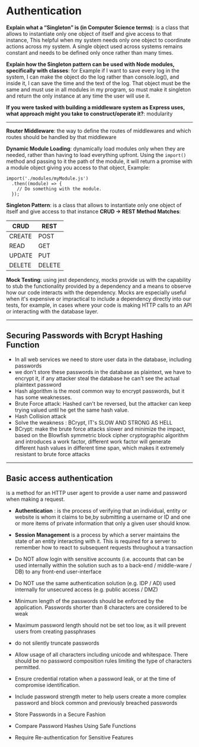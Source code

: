 # Authentication

**Explain what a “Singleton” is (in Computer Science terms)**: is a class that allows to instantiate only one object of itself and give access to that instance, This helpful when my system needs only one object to coordinate actions across my system. A single object used across systems remains constant and needs to be defined only once rather than many times.

**Explain how the Singleton pattern can be used with Node modules, specifically with classes**: for Example if I want to save every log in the system, I can make the object do the log rather than console.log(), and inside it, I can save the time and the text of the log. That object must be the same and must use in all modules in my program, so must make it singleton and return the only instance at any time the user will use it.

**If you were tasked with building a middleware system as Express uses, what approach might you take to construct/operate it?**:
modularity

--------------------------------------------------------------------------
**Router Middleware**: the way to define the routes of middlewares and which routes should be handled by that middleware

**Dynamic Module Loading**: dynamically load modules only when they are needed, rather than having to load everything upfront. Using the `import()` method and passing to it the path of the module, it will return a promise with a module object giving you access to that object, Example:

```
import('./modules/myModule.js')
  .then((module) => {
    // Do something with the module.
  });
```

**Singleton Pattern**: is a class that allows to instantiate only one object of itself and give access to that instance
**CRUD -> REST Method Matches**:

| CRUD      | REST |
| ----------- | ----------- |
| CREATE      | POST       |
| READ   | GET        |
| UPDATE   | PUT        |
| DELETE   | DELETE        |

**Mock Testing**: using jest dependency, mocks provide us with the capability to stub the functionality provided by a dependency and a means to observe how our code interacts with the dependency. Mocks are especially useful when it's expensive or impractical to include a dependency directly into our tests, for example, in cases where your code is making HTTP calls to an API or interacting with the database layer.

--------------------------------------------------------------------------

## Securing Passwords with Bcrypt Hashing Function

- In all web services we need to store user data in the database, including passwords
- we don't store these passwords in the database as plaintext, we have to encrypt it, if any attacker steal the database he can't see the actual plaintext password
- Hash algorithm is the most common way to encrypt passwords, but it has some weaknesses.
- Brute Force attack: Hashed can't be reversed, but the attacker can keep trying valued until he get the same hash value.
- Hash Collision attack
- Solve the weakness : BCrypt, IT's SLOW AND STRONG AS HELL
- BCrypt: make the brute force attacks slower and minimize the impact, based on the Blowfish symmetric block cipher cryptographic algorithm and introduces a work factor, different work factor will generate different hash values in different time span, which makes it extremely resistant to brute force attacks

--------------------------------------------------------------------------

## Basic access authentication

is a method for an HTTP user agent to provide a user name and password when making a request.

- **Authentication** : is the process of verifying that an individual, entity or website is whom it claims to be,by submitting a username or ID and one or more items of private information that only a given user should know.
- **Session Management** is a process by which a server maintains the state of an entity interacting with it. This is required for a server to remember how to react to subsequent requests throughout a transaction

- Do NOT allow login with sensitive accounts (i.e. accounts that can be used internally within the solution such as to a back-end / middle-ware / DB) to any front-end user-interface
- Do NOT use the same authentication solution (e.g. IDP / AD) used internally for unsecured access (e.g. public access / DMZ)

- Minimum length of the passwords should be enforced by the application. Passwords shorter than 8 characters are considered to be weak
- Maximum password length should not be set too low, as it will prevent users from creating passphrases
- do not silently truncate passwords
- Allow usage of all characters including unicode and whitespace. There should be no password composition rules limiting the type of characters permitted.
- Ensure credential rotation when a password leak, or at the time of compromise identification.
- Include password strength meter to help users create a more complex password and block common and previously breached passwords
- Store Passwords in a Secure Fashion
- Compare Password Hashes Using Safe Functions
- Require Re-authentication for Sensitive Features
